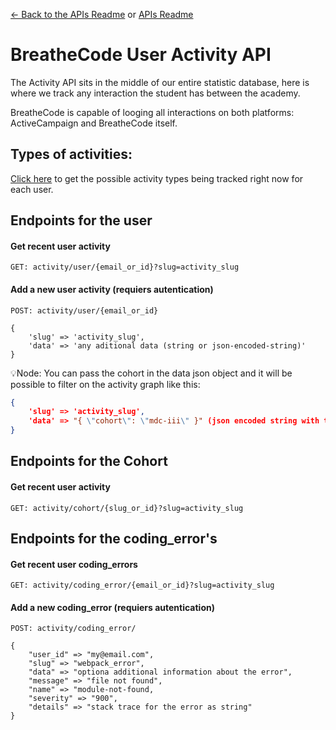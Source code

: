 [<- Back to the APIs Readme](../docs/README.md) or [APIs Readme](../README.md)

# BreatheCode User Activity API

The Activity API sits in the middle of our entire statistic database, here is where we track any interaction the student has between the academy.

BreatheCode is capable of looging all interactions on both platforms: ActiveCampaign and BreatheCode itself.

## Types of activities:

[Click here](/apis/activity/types) to get the possible activity types being tracked right now for each user.

## Endpoints for the user

#### Get recent user activity
```
GET: activity/user/{email_or_id}?slug=activity_slug
```

#### Add a new user activity (requiers autentication)

```
POST: activity/user/{email_or_id}

{
    'slug' => 'activity_slug',
    'data' => 'any aditional data (string or json-encoded-string)'
}
```
💡Node: You can pass the cohort in the data json object and it will be possible to filter on the activity graph like this:

```json
{
    'slug' => 'activity_slug',
    'data' => "{ \"cohort\": \"mdc-iii\" }" (json encoded string with the cohort id)
}
```

## Endpoints for the Cohort

#### Get recent user activity
```
GET: activity/cohort/{slug_or_id}?slug=activity_slug
```


## Endpoints for the coding_error's

#### Get recent user coding_errors
```
GET: activity/coding_error/{email_or_id}?slug=activity_slug
```

#### Add a new coding_error (requiers autentication)

```
POST: activity/coding_error/

{
    "user_id" => "my@email.com",
    "slug" => "webpack_error",
    "data" => "optiona additional information about the error",
    "message" => "file not found",
    "name" => "module-not-found,
    "severity" => "900",
    "details" => "stack trace for the error as string"
}
```